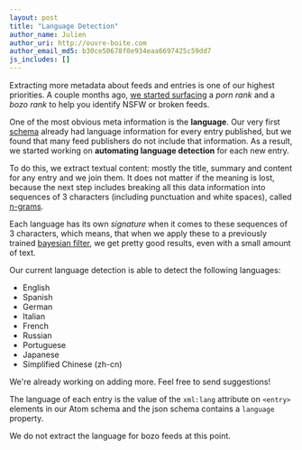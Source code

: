 ```yaml
---
layout: post
title: "Language Detection"
author_name: Julien
author_uri: http://ouvre-boite.com
author_email_md5: b30ce50678f0e934eaa6697425c59dd7
js_includes: []
---
```


Extracting more metadata about feeds and entries is one of our highest priorities. A couple months ago, [we started surfacing](/more-metadata/) a *porn rank* and a *bozo rank* to help you identify NSFW or broken feeds.

One of the most obvious meta information is the **language**. Our very first [schema](http://documentation.superfeedr.com/schema.html) already had language information for every entry published, but we found that many feed publishers do not include that information. As a result, we started working on **automating language detection** for each new entry.

To do this, we extract textual content: mostly the title, summary and content for any entry and we join them. It does not matter if the meaning is lost, because the next step includes breaking all this data information into sequences of 3 characters (including punctuation and white spaces), called [n-grams](https://en.wikipedia.org/wiki/N-gram). 

Each language has its own *signature* when it comes to these sequences of 3 characters, which means, that when we apply these to a previously trained [bayesian filter](https://en.wikipedia.org/wiki/Naive_Bayes_spam_filtering), we get pretty good results, even with a small amount of text.

Our current language detection is able to detect the following languages:

* English
* Spanish
* German
* Italian
* French
* Russian
* Portuguese
* Japanese
* Simplified Chinese (zh-cn)

We're already working on adding more. Feel free to send suggestions!

The language of each entry is the value of the `xml:lang` attribute on `<entry>` elements in our Atom schema and the json schema contains a `language` property. 

We do not extract the language for bozo feeds at this point.


